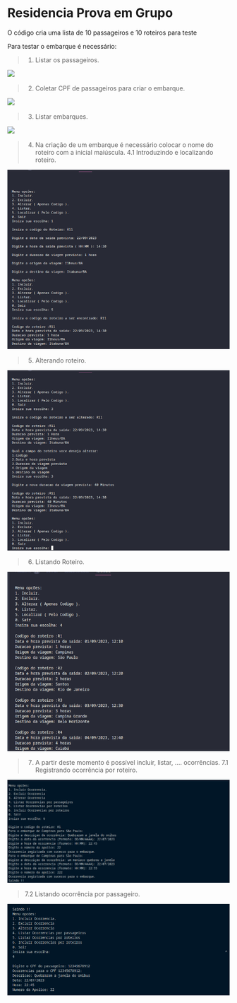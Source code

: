 # Residencia Prova em Grupo 

O código cria uma lista de 10 passageiros e 10 roteiros para teste

Para testar o embarque é necessário: 

> 1. Listar os passageiros.
<img src="/grupo/screens/Teste Módulo Passageiro - Incluindo.png">

> 2. Coletar CPF de passageiros para criar o embarque.
<img src="/grupo/screens/Teste Módulo Embarque - Gerando lista de Passageiros e Registrando Embarques.png">

> 3. Listar embarques.
<img src="/grupo/screens/Teste Módulo Embarque - Registro e Listagem de Embarques.png.png">

> 4. Na criação de um embarque é necessário colocar o nome do roteiro com a inicial maiúscula.
> 4.1 Introduzindo e localizando roteiro.
<img src="/grupo/screens/Roteiro - Incluir e Localizar.png">

> 5. Alterando roteiro.
<img src="/grupo/screens/Roteiro - Alterando.png">

> 6. Listando Roteiro.
<img src="/grupo/screens/Roteiro - Listar.png">

> 7. A partir deste momento é possível incluir, listar, .... ocorrências.
> 7.1 Registrando ocorrência por roteiro.
<img src="/grupo/screens/Registrar ocorrencia por roteiro.png">

> 7.2 Listando ocorrência por passageiro.
<img src="/grupo/screens/Listar ocorrencia por passageiro.png">
